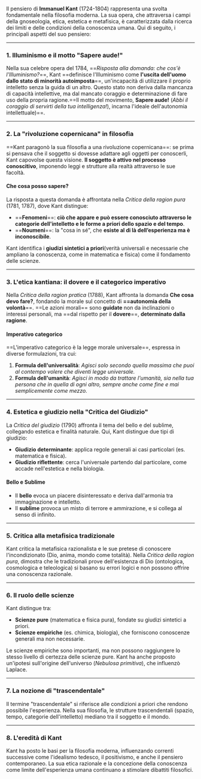 Il pensiero di **Immanuel Kant** (1724-1804) rappresenta una svolta fondamentale nella filosofia moderna. La sua opera, che attraversa i campi della gnoseologia, etica, estetica e metafisica, è caratterizzata dalla ricerca dei limiti e delle condizioni della conoscenza umana. Qui di seguito, i principali aspetti del suo pensiero:

---

### **1. Illuminismo e il motto "Sapere aude!"**

Nella sua celebre opera del 1784, ==_Risposta alla domanda: che cos'è l'Illuminismo?_==, Kant ==definisce l'Illuminismo come **l'uscita dell'uomo dallo stato di minorità autoimposta**==, un'incapacità di utilizzare il proprio intelletto senza la guida di un altro. Questo stato non deriva dalla mancanza di capacità intellettive, ma dal mancato coraggio e determinazione di fare uso della propria ragione.==Il motto del movimento, **Sapere aude!** (_Abbi il coraggio di servirti della tua intelligenza!_), incarna l'ideale dell'autonomia intellettuale)==. 

---

### **2. La "rivoluzione copernicana" in filosofia**

==Kant paragonò la sua filosofia a una rivoluzione copernicana==: se prima si pensava che il soggetto si dovesse adattare agli oggetti per conoscerli, Kant capovolse questa visione. **Il soggetto è attivo nel processo conoscitivo**, imponendo leggi e strutture alla realtà attraverso le sue facoltà.

#### **Che cosa posso sapere?**

La risposta a questa domanda è affrontata nella _Critica della ragion pura_ (1781, 1787), dove Kant distingue:

- ==**Fenomeni**==: **ciò che appare e può essere conosciuto attraverso le categorie dell'intelletto e le forme a priori dello spazio e del tempo**.
- ==**Noumeni**==: la "cosa in sé", che **esiste al di là dell’esperienza ma è inconoscibile**.

Kant identifica i **giudizi sintetici a priori**(verità universali e necessarie che ampliano la conoscenza, come in matematica e fisica) come il fondamento delle scienze.

---

### **3. L'etica kantiana: il dovere e il categorico imperativo**

Nella _Critica della ragion pratica_ (1788), Kant affronta la domanda **Che cosa devo fare?**, fondando la morale sul concetto di **==autonomia della volontà**==. ==Le azioni morali== sono **guidate** non da inclinazioni o interessi personali, ma ==dal rispetto per il **dovere**==, **determinato dalla ragione**.

#### **Imperativo categorico**

==L'imperativo categorico è la legge morale universale==, espressa in diverse formulazioni, tra cui:

1. **Formula dell'universalità**: _Agisci solo secondo quella massima che puoi al contempo volere che diventi legge universale._
2. **Formula dell'umanità**: _Agisci in modo da trattare l'umanità, sia nella tua persona che in quella di ogni altro, sempre anche come fine e mai semplicemente come mezzo._

---

### **4. Estetica e giudizio nella "Critica del Giudizio"**

La _Critica del giudizio_ (1790) affronta il tema del bello e del sublime, collegando estetica e finalità naturale. Qui, Kant distingue due tipi di giudizio:

- **Giudizio determinante**: applica regole generali ai casi particolari (es. matematica e fisica).
- **Giudizio riflettente**: cerca l'universale partendo dal particolare, come accade nell'estetica e nella biologia.

#### **Bello e Sublime**

- Il **bello** evoca un piacere disinteressato e deriva dall'armonia tra immaginazione e intelletto.
- Il **sublime** provoca un misto di terrore e ammirazione, e si collega al senso di infinito.

---

### **5. Critica alla metafisica tradizionale**

Kant critica la metafisica razionalista e le sue pretese di conoscere l'incondizionato (Dio, anima, mondo come totalità). Nella _Critica della ragion pura_, dimostra che le tradizionali prove dell'esistenza di Dio (ontologica, cosmologica e teleologica) si basano su errori logici e non possono offrire una conoscenza razionale.

---

### **6. Il ruolo delle scienze**

Kant distingue tra:

- **Scienze pure** (matematica e fisica pura), fondate su giudizi sintetici a priori.
- **Scienze empiriche** (es. chimica, biologia), che forniscono conoscenze generali ma non necessarie.

Le scienze empiriche sono importanti, ma non possono raggiungere lo stesso livello di certezza delle scienze pure. Kant ha anche proposto un'ipotesi sull'origine dell'universo (_Nebulosa primitiva_), che influenzò Laplace.

---

### **7. La nozione di "trascendentale"**

Il termine "trascendentale" si riferisce alle condizioni a priori che rendono possibile l'esperienza. Nella sua filosofia, le strutture trascendentali (spazio, tempo, categorie dell'intelletto) mediano tra il soggetto e il mondo.

---

### **8. L'eredità di Kant**

Kant ha posto le basi per la filosofia moderna, influenzando correnti successive come l'idealismo tedesco, il positivismo, e anche il pensiero contemporaneo. La sua etica razionale e la concezione della conoscenza come limite dell'esperienza umana continuano a stimolare dibattiti filosofici.
